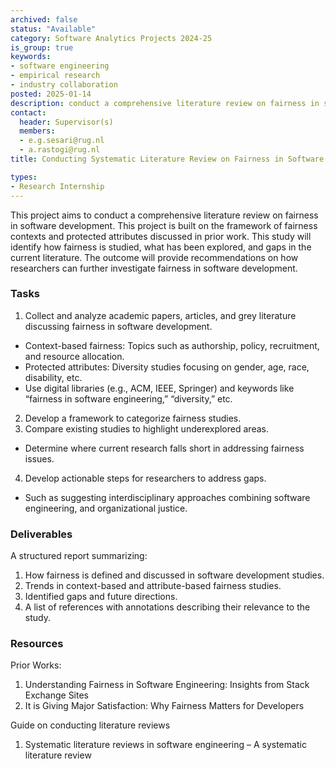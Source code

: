 ```yaml
---
archived: false
status: "Available"
category: Software Analytics Projects 2024-25
is_group: true
keywords:
- software engineering
- empirical research
- industry collaboration
posted: 2025-01-14
description: conduct a comprehensive literature review on fairness in software development.
contact:
  header: Supervisor(s)
  members:
  - e.g.sesari@rug.nl
  - a.rastogi@rug.nl
title: Conducting Systematic Literature Review on Fairness in Software Development

types:
- Research Internship
---
```

This project aims to conduct a comprehensive literature review on fairness in software development. This project is built on the framework of fairness contexts and protected attributes discussed in prior work. This study will identify how fairness is studied, what has been explored, and gaps in the current literature. The outcome will provide recommendations on how researchers can further investigate fairness in software development.

### Tasks
1. Collect and analyze academic papers, articles, and grey literature discussing fairness in software development.
  - Context-based fairness: Topics such as authorship, policy, recruitment, and resource allocation.
  - Protected attributes: Diversity studies focusing on gender, age, race, disability, etc.
  - Use digital libraries (e.g., ACM, IEEE, Springer) and keywords like “fairness in software engineering,” “diversity,” etc.
2. Develop a framework to categorize fairness studies.
3. Compare existing studies to highlight underexplored areas.
  - Determine where current research falls short in addressing fairness issues.
4. Develop actionable steps for researchers to address gaps.
  - Such as suggesting interdisciplinary approaches combining software engineering, and organizational justice.

### Deliverables
A structured report summarizing:
1. How fairness is defined and discussed in software development studies.
2. Trends in context-based and attribute-based fairness studies.
3. Identified gaps and future directions.
4. A list of references with annotations describing their relevance to the study.

### Resources
Prior Works:
1. Understanding Fairness in Software Engineering: Insights from Stack Exchange Sites
2. It is Giving Major Satisfaction: Why Fairness Matters for Developers
   
Guide on conducting literature reviews
1. Systematic literature reviews in software engineering – A systematic literature review
